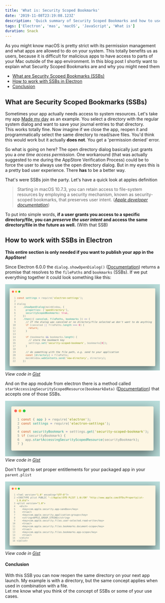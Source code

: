 ```yaml
---
title: 'What is: Security Scoped Bookmarks'
date: '2019-11-08T23:19:08.123Z'
description: 'Quick summary of Security Scoped Bookmarks and how to use them in your Electron app'
tags: ['Electron', 'mas', 'macOS', 'JavaScript', 'What is']
duration: Snack
---
```


As you might know macOS is pretty strict with its permission management and what apps are allowed to do on your system.
This totally benefits us as users, because it is difficult for malicious apps to have access to parts of your Mac outside
of the app environment. In this blog post I shortly want to explain what Security Scoped Bookmarks are and why you might need
them

- [What are Security Scoped Bookmarks (SSBs) ](#what-are-security-scoped-bookmarks-ssbs)
- [How to work with SSBs in Electron](#how-to-work-with-ssbs-in-electron)
- [Conclusion](#conclusion)

## What are Security Scoped Bookmarks (SSBs)

Sometimes your app actually needs access to system resources. Let's take my app
[Made my day](https://developapa.com/made-my-day) as an example. You select a directory with the regular system dialog
and want to save your journal entries to that directory.  
This works totally fine. Now imagine if we close the app, reopen it and programmatically select the same directory
to read/save files. You'd think this would work but it actually **does not**. You get a 'permission denied' error.

So what is going on here? The open directory dialog basically just grants you a _one time access permission_. One
workaround (that was actually suggested to me during the AppStore Verification Process) could
be to force the user to always use the open directory dialog. But in my eyes this is a pretty bad user experience.
There **has** to be a better way.

That's were SSBs join the party. Let's have a quick look at apples definition

> Starting in macOS 10.7.3, you can retain access to file-system resources by employing a security mechanism, known as security-scoped bookmarks, that preserves user intent.
> (_[Apple developer documentation](https://developer.apple.com/library/archive/documentation/Security/Conceptual/AppSandboxDesignGuide/AppSandboxInDepth/AppSandboxInDepth.html#//apple_ref/doc/uid/TP40011183-CH3-SW16)_)

To put into simple words, **if a user grants you access to a specific directory/file, you can _preserve the user intent_ and
access the same directory/file in the future as well.** (With that SSB)

## How to work with SSBs in Electron

**This entire section is only needed if you want to publish your app in the AppStore!**

Since Electron 6.0.0 the `dialog.showOpenDialog()` ([Documentation](https://electronjs.org/docs/api/dialog#dialogshowopendialogbrowserwindow-options))
returns a promise that resolves to the `filePaths` and `bookmarks` (SSBs).
If we put everything together it could look something like this:

![Show open dialog example Code](show-open-dialog.png)
_View code in [Gist](https://gist.github.com/ngehlert/74d5a26990811eed59c635e49134d669)_

And on the app module from electron there is a method called `startAccessingSecurityScopedResource(bookmarkData)`
([Documentation](https://electronjs.org/docs/api/app#appstartaccessingsecurityscopedresourcebookmarkdata-mas))
that accepts one of those SSBs.

![Access security scoped bookmark example Code](access-security-scoped-bookmark.png)
_View code in [Gist](https://gist.github.com/ngehlert/74d5a26990811eed59c635e49134d669)_

Don't forget to set proper entitlements for your packaged app in your `parent.plist`

![Entitlements example Code](entitlements.png)
_View code in [Gist](https://gist.github.com/ngehlert/b841c33a2aabb4cfa28e3bd9bafd828a)_

#### Conclusion

With this SSB you can now reopen the same directory on your next app launch.
My example is with a directory, but the same concept applies when used in combination with a file.  
Let me know what you think of the concept of SSBs or some of your use cases.
